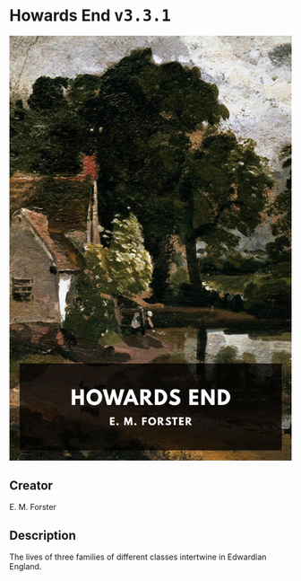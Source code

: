 
# Howards End <kbd>v3.3.1</kbd>

<center>
  <img src="./cover-1024.jpg"/>
</center>

## Creator
E. M. Forster

## Description
The lives of three families of different classes intertwine in Edwardian England.
